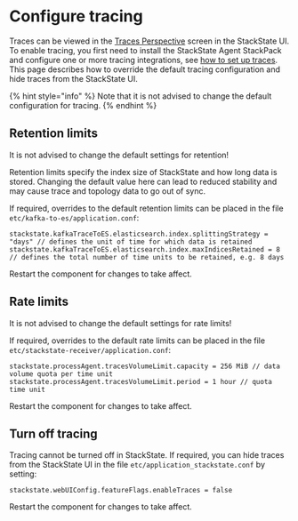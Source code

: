 # Configure tracing

Traces can be viewed in the [Traces Perspective](../use/perspectives/trace-perspective.md) screen in the StackState UI. To enable tracing, you first need to install the StackState Agent StackPack and configure one or more tracing integrations, see [how to set up traces](how_to_setup_traces.md). This page describes how to override the default tracing configuration and hide traces from the StackState UI.

{% hint style="info" %}
Note that it is not advised to change the default configuration for tracing.
{% endhint %}

## Retention limits

It is not advised to change the default settings for retention!

Retention limits specify the index size of StackState and how long data is stored. Changing the default value here can lead to reduced stability and may cause trace and topology data to go out of sync.

If required, overrides to the default retention limits can be placed in the file `etc/kafka-to-es/application.conf`:

```
stackstate.kafkaTraceToES.elasticsearch.index.splittingStrategy = "days" // defines the unit of time for which data is retained
stackstate.kafkaTraceToES.elasticsearch.index.maxIndicesRetained = 8 // defines the total number of time units to be retained, e.g. 8 days
```
Restart the component for changes to take affect.

## Rate limits

It is not advised to change the default settings for rate limits!

If required, overrides to the default rate limits can be placed in the file `etc/stackstate-receiver/application.conf`:

```
stackstate.processAgent.tracesVolumeLimit.capacity = 256 MiB // data volume quota per time unit
stackstate.processAgent.tracesVolumeLimit.period = 1 hour // quota time unit
```
Restart the component for changes to take affect.

## Turn off tracing

Tracing cannot be turned off in StackState. If required, you can hide traces from the StackState UI in the file `etc/application_stackstate.conf` by setting:

```
stackstate.webUIConfig.featureFlags.enableTraces = false
```
Restart the component for changes to take affect.
